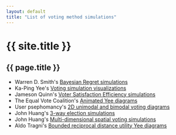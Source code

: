 ```yaml
---
layout: default
title: "List of voting method simulations"
---
```

# {{ site.title }}
## {{ page.title }}

* Warren D. Smith's [Bayesian Regret simulations](https://rangevoting.org/BayRegDum.html)
* Ka-Ping Yee's [Voting simulation visualizations](http://zesty.ca/voting/sim/)
* Jameson Quinn's [Voter Satisfaction Efficiency simulations](https://electionscience.github.io/vse-sim/VSE/)
* The Equal Vote Coalition's [Animated Yee diagrams](https://www.youtube.com/watch?v=-4FXLQoLDBA)
* User psephomancy's [2D unimodal and bimodal voting diagrams](https://imgur.com/gallery/huNsRO6)
* John Huang's [3-way election simulations](http://votesim.usa4r.org/simple3way/simple3way.html)
* John Huang's [Multi-dimensional spatial voting simulations](http://votesim.usa4r.org/spatial5dim/spatial5dim.html)
* Aldo Tragni's [Bounded reciprocal distance utility Yee diagrams](https://forum.electionscience.org/t/yee-diagramm-strong-monotonicity-failure-resistance/823)